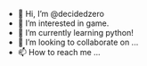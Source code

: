 - 👋 Hi, I’m @decidedzero
- 👀 I’m interested in game.
- 🌱 I’m currently learning python!
- 💞️ I’m looking to collaborate on ...
- 📫 How to reach me ...

<!---
decidedzero/decidedzero is a ✨ special ✨ repository because its `README.md` (this file) appears on your GitHub profile.
You can click the Preview link to take a look at your changes.
--->
